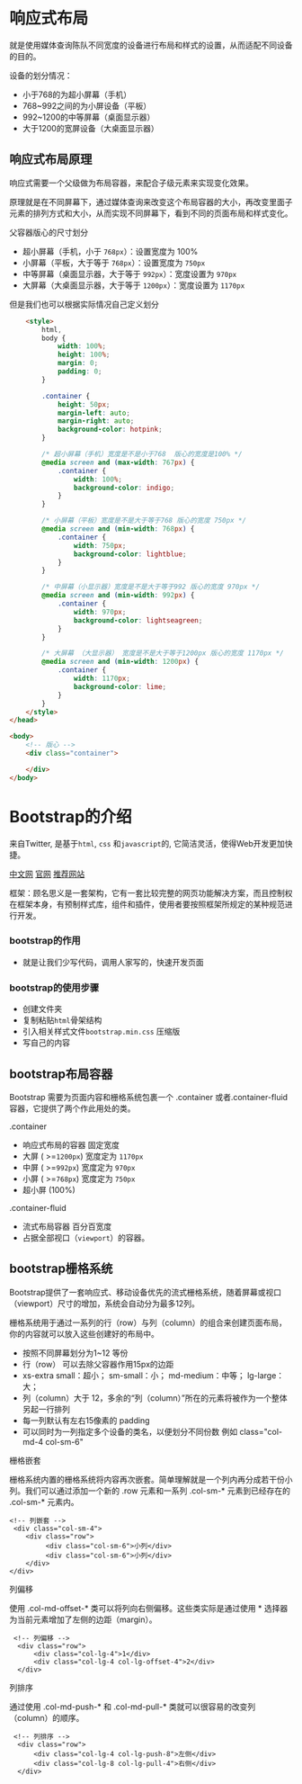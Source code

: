 # 响应式布局

就是使用媒体查询陈队不同宽度的设备进行布局和样式的设置，从而适配不同设备的目的。

设备的划分情况：

* 小于768的为超小屏幕（手机）
* 768~992之间的为小屏设备（平板）
* 992~1200的中等屏幕（桌面显示器）
* 大于1200的宽屏设备（大桌面显示器）

## 响应式布局原理

响应式需要一个父级做为布局容器，来配合子级元素来实现变化效果。

原理就是在不同屏幕下，通过媒体查询来改变这个布局容器的大小，再改变里面子元素的排列方式和大小，从而实现不同屏幕下，看到不同的页面布局和样式变化。

父容器版心的尺寸划分

- 超小屏幕（手机，小于 `768px`）：设置宽度为 100%
- 小屏幕（平板，大于等于 `768px`）：设置宽度为 `750px`
- 中等屏幕（桌面显示器，大于等于 `992px`）：宽度设置为 `970px`
- 大屏幕（大桌面显示器，大于等于 `1200px`）：宽度设置为 `1170px` 

但是我们也可以根据实际情况自己定义划分

```html
    <style>
        html,
        body {
            width: 100%;
            height: 100%;
            margin: 0;
            padding: 0;
        }

        .container {
            height: 50px;
            margin-left: auto;
            margin-right: auto;
            background-color: hotpink;
        }

        /* 超小屏幕（手机）宽度是不是小于768  版心的宽度是100% */
        @media screen and (max-width: 767px) {
            .container {
                width: 100%;
                background-color: indigo;
            }
        }

        /* 小屏幕（平板）宽度是不是大于等于768 版心的宽度 750px */
        @media screen and (min-width: 768px) {
            .container {
                width: 750px;
                background-color: lightblue;
            }
        }

        /* 中屏幕（小显示器）宽度是不是大于等于992 版心的宽度 970px */
        @media screen and (min-width: 992px) {
            .container {
                width: 970px;
                background-color: lightseagreen;
            }
        }

        /* 大屏幕 （大显示器） 宽度是不是大于等于1200px 版心的宽度 1170px */
        @media screen and (min-width: 1200px) {
            .container {
                width: 1170px;
                background-color: lime;
            }
        }
    </style>
</head>

<body>
    <!-- 版心 -->
    <div class="container">

    </div>
</body>
```

# Bootstrap的介绍

来自Twitter,  是基于`html`, `css` 和`javascript`的, 它简洁灵活，使得Web开发更加快捷。

[中文网](lhttp://www.bootcss.com/)  [官网](lhttp://getbootstrap.com/)  [推荐网站](http://bootstrap.css88.com/)

框架：顾名思义是一套架构，它有一套比较完整的网页功能解决方案，而且控制权在框架本身，有预制样式库，组件和插件，使用者要按照框架所规定的某种规范进行开发。

### bootstrap的作用

* 就是让我们少写代码，调用人家写的，快速开发页面

### bootstrap的使用步骤

* 创建文件夹
* 复制粘贴`html`骨架结构
* 引入相关样式文件`bootstrap.min.css` 压缩版
* 写自己的内容

## bootstrap布局容器

Bootstrap 需要为页面内容和栅格系统包裹一个 .container 或者.container-fluid 容器，它提供了两个作此用处的类。

.container

- 响应式布局的容器  固定宽度
- 大屏 ( >=`1200px`)  宽度定为 `1170px`
- 中屏 ( >=`992px`)   宽度定为  `970px`
- 小屏 ( >=`768px`)   宽度定为  `750px`
- 超小屏  (100%) 

.container-fluid

- 流式布局容器 百分百宽度
- 占据全部视口（`viewport`）的容器。

## bootstrap栅格系统

Bootstrap提供了一套响应式、移动设备优先的流式栅格系统，随着屏幕或视口（viewport）尺寸的增加，系统会自动分为最多12列。

栅格系统用于通过一系列的行（row）与列（column）的组合来创建页面布局，你的内容就可以放入这些创建好的布局中。

- 按照不同屏幕划分为1~12 等份
- 行（row） 可以去除父容器作用15px的边距
- xs-extra small：超小； sm-small：小；  md-medium：中等； lg-large：大；
- 列（column）大于 12，多余的“列（column）”所在的元素将被作为一个整体另起一行排列
- 每一列默认有左右15像素的 padding
- 可以同时为一列指定多个设备的类名，以便划分不同份数  例如 class="col-md-4 col-sm-6"

栅格嵌套

栅格系统内置的栅格系统将内容再次嵌套。简单理解就是一个列内再分成若干份小列。我们可以通过添加一个新的 .row 元素和一系列 .col-sm-* 元素到已经存在的 .col-sm-*
元素内。

```
<!-- 列嵌套 -->
 <div class="col-sm-4">
    <div class="row">
         <div class="col-sm-6">小列</div>
         <div class="col-sm-6">小列</div>
    </div>
</div>

```

列偏移

使用 .col-md-offset-* 类可以将列向右侧偏移。这些类实际是通过使用 * 选择器为当前元素增加了左侧的边距（margin）。

```
 <!-- 列偏移 -->
  <div class="row">
      <div class="col-lg-4">1</div>
      <div class="col-lg-4 col-lg-offset-4">2</div>
  </div>

```

列排序

通过使用 .col-md-push-* 和 .col-md-pull-* 类就可以很容易的改变列（column）的顺序。

```
 <!-- 列排序 -->
  <div class="row">
      <div class="col-lg-4 col-lg-push-8">左侧</div>
      <div class="col-lg-8 col-lg-pull-4">右侧</div>
  </div>

```

